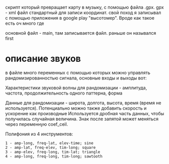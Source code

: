 скрипт который превращает карту в музыку, с помощью файла .gpx. gpx - xml файл стандартный для записи координат. свой поход я записывал с помощью приложения в google play "высотомер". Вроде как такое есть оч много где

основной файл - main, там записывается файл. раньше он назывался first

# описание звуков
в файле много переменных с помощью которых можно управлять рандомизированностью сигнала, основные входы и выходы вот:

Характеристики звуковой волны для рандомизации - амплитуда, частота, продолжительность одного паттерна, форма

Данные для рандомизации - широта, долгота, высота, время (время не используется). Потенциально можно также добавить скорость и ускорение как производные
Используется дробная часть данных, чтобы получилась случайная величина. Знак после запятой может меняться через переменную coef_ceil.

  Полифония из 4 инструментов:
  
    1 - amp-long, freq-lat, elev-time; sine
    2 - amp-lat, freq-elev, tim-long; square
    3 - amp-elev, freq-long, tim-lat; triangle
    4 - amp-long, freq-long, tim-long; sawtooth
